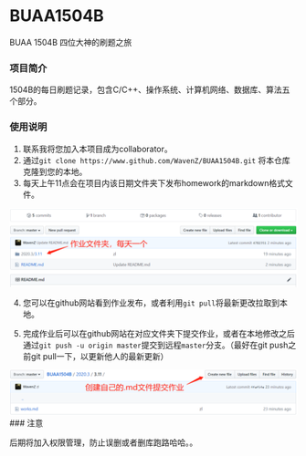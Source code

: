 # BUAA1504B
BUAA 1504B 四位大神的刷题之旅

### 项目简介

1504B的每日刷题记录，包含C/C++、操作系统、计算机网络、数据库、算法五个部分。

### 使用说明

1. 联系我将您加入本项目成为collaborator。
2. 通过`git clone https://www.github.com/WavenZ/BUAA1504B.git` 将本仓库克隆到您的本地。
3. 每天上午11点会在项目内该日期文件夹下发布homework的markdown格式文件。
<img src = 'others/作业文件夹.png'>

4. 您可以在github网站看到作业发布，或者利用`git pull`将最新更改拉取到本地。

5. 完成作业后可以在github网站在对应文件夹下提交作业，或者在本地修改之后通过`git push -u origin master`提交到远程`master`分支。（最好在git push之前git pull一下，以更新他人的最新更新）

<img src = 'others/新建作业.png'>
### 注意

后期将加入权限管理，防止误删或者删库跑路哈哈。。
